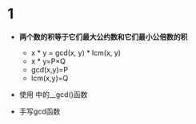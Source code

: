 # 1 

- **两个数的积等于它们最大公约数和它们最小公倍数的积**
    - x * y = gcd(x, y) * lcm(x, y)
    - x * y=P×Q
    - gcd(x,y)=P
    - lcm(x,y)=Q

- 使用<algorithm> 中的__gcd()函数

- 手写gcd函数
